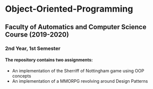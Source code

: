 # Object-Oriented-Programming
## Faculty of Automatics and Computer Science Course (2019-2020)
### 2nd Year, 1st Semester
#### The repository contains two assignments:
* An implementation of the Sherriff of Nottingham game using OOP concepts
* An implementation of a MMORPG revolving around Design Patterns
